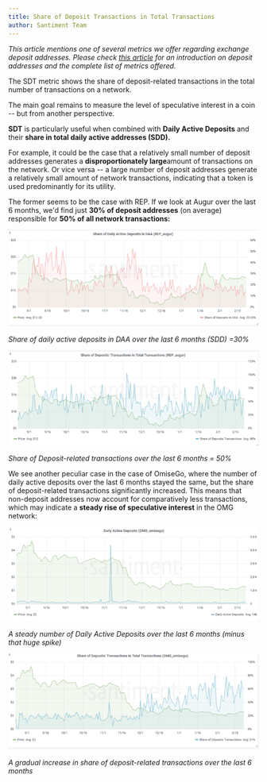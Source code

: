 ```yaml
---
title: Share of Deposit Transactions in Total Transactions
author: Santiment Team
---
```


*This article mentions one of several metrics we offer regarding
exchange deposit addresses. Please check* [*this
article*](/sandata/metrics/deposit-addresses)
*for an introduction on deposit addresses and the complete list of
metrics offered.*



The SDT metric shows the share of deposit-related transactions in the
total number of transactions on a network.

The main goal remains to measure the level of speculative interest in a
coin -- but from another perspective.

**SDT** is particularly useful when combined with **Daily Active
Deposits** and their **share in total daily active addresses (SDD).**

For example, it could be the case that a relatively small number of
deposit addresses generates a **disproportionately large**amount of
transactions on the network. Or vice versa -- a large number of deposit
addresses generate a relatively small amount of network transactions,
indicating that a token is used predominantly for its utility.

The former seems to be the case with REP. If we look at Augur over the
last 6 months, we'd find just **30% of deposit addresses** (on average)
responsible for **50% of all network transactions:**

[![](SAD-augur-768x298.png)](https://santiment.net/wp-content/uploads/2019/02/SAD-augur.png)

*Share of daily active deposits in DAA over the last 6 months (SDD)
=30%*

[![](sdt-768x292.png)](https://santiment.net/wp-content/uploads/2019/02/sdt.png)

*Share of Deposit-related transactions over the last 6 months = 50%*

We see another peculiar case in the case of OmiseGo, where the number of
daily active deposits over the last 6 months stayed the same, but the
share of deposit-related transactions significantly increased. This
means that non-deposit addresses now account for comparatively less
transactions, which may indicate a **steady rise of speculative
interest** in the OMG network:

[![](dad-omg-768x290.png)](https://santiment.net/wp-content/uploads/2019/02/dad-omg.png)

*A steady number of Daily Active Deposits over the last 6 months (minus
that huge spike)*

[![](sdt-omg-768x295.png)](https://santiment.net/wp-content/uploads/2019/02/sdt-omg.png)

*A gradual increase in share of deposit-related transactions over the
last 6 months*
